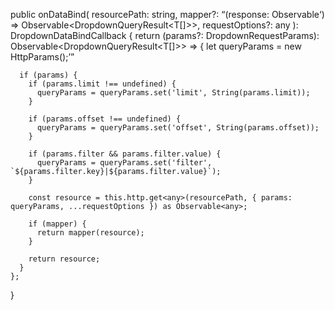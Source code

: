  public onDataBind(
    resourcePath: string,
    mapper?: <Q>(response: Observable<Q>) => Observable<DropdownQueryResult<T[]>>,
    requestOptions?: any
  ): DropdownDataBindCallback {
    return (params?: DropdownRequestParams): Observable<DropdownQueryResult<T[]>> => {
      let queryParams = new HttpParams();

      if (params) {
        if (params.limit !== undefined) {
          queryParams = queryParams.set('limit', String(params.limit));
        }

        if (params.offset !== undefined) {
          queryParams = queryParams.set('offset', String(params.offset));
        }

        if (params.filter && params.filter.value) {
          queryParams = queryParams.set('filter', `${params.filter.key}|${params.filter.value}`);
        }

        const resource = this.http.get<any>(resourcePath, { params: queryParams, ...requestOptions }) as Observable<any>;

        if (mapper) {
          return mapper(resource);
        }

        return resource;
      }
    };
  }
